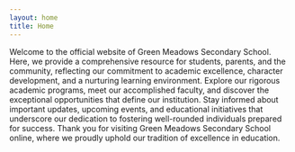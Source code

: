 ```yaml
---
layout: home
title: Home 
---
```



Welcome to the official website of Green Meadows Secondary School. Here, we provide a comprehensive resource for students, parents, and the community, reflecting our commitment to academic excellence, character development, and a nurturing learning environment. Explore our rigorous academic programs, meet our accomplished faculty, and discover the exceptional opportunities that define our institution. Stay informed about important updates, upcoming events, and educational initiatives that underscore our dedication to fostering well-rounded individuals prepared for success. Thank you for visiting Green Meadows Secondary School online, where we proudly uphold our tradition of excellence in education.
